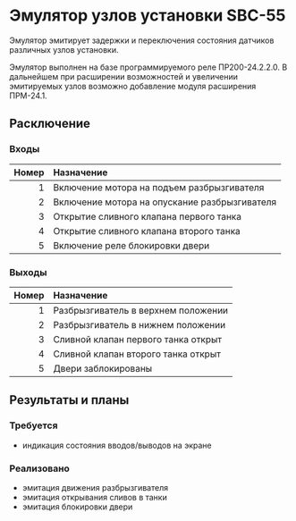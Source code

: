 # Эмулятор узлов установки SBC-55

Эмулятор эмитирует задержки и переключения состояния датчиков различных узлов установки.

Эмулятор выполнен на базе программируемого реле ПР200-24.2.2.0. В дальнейшем при расширении возможностей и увеличении эмитируемых узлов возможно добавление модуля расширения ПРМ-24.1.

## Расключение

### Входы

| Номер | Назначение |
| -: | :- |
| 1 | Включение мотора на подъем разбрызгивателя |
| 2 | Включение мотора на опускание разбрызгивателя |
| 3 | Открытие сливного клапана первого танка |
| 4 | Открытие сливного клапана второго танка |
| 5 | Включение реле блокировки двери |

### Выходы

| Номер | Назначение |
| -: | :- |
| 1 | Разбрызгиватель в верхнем положении |
| 2 | Разбрызгиватель в нижнем положении |
| 3 | Сливной клапан первого танка открыт |
| 4 | Сливной клапан второго танка открыт |
| 5 | Двери заблокированы |


## Результаты и планы

### Требуется
- индикация состояния вводов/выводов на экране

### Реализовано
- эмитация движения разбрызгивателя
- эмитация открывания сливов в танки
- эмитация блокировки двери